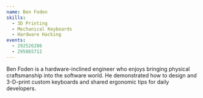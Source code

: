 ```yaml
---
name: Ben Foden
skills:
  - 3D Printing
  - Mechanical Keyboards
  - Hardware Hacking
events:
  - 292526286
  - 295865712
---
```


Ben Foden is a hardware-inclined engineer who enjoys bringing physical craftsmanship into the software world. He demonstrated how to design and 3-D-print custom keyboards and shared ergonomic tips for daily developers.
